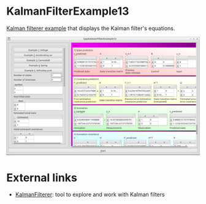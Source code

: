 # KalmanFilterExample13

[Kalman filterer example](https://github.com/richelbilderbeek/KalmanFilterExamples) that displays 
the Kalman filter's equations.

![The equations](equations.png)

# External links

 * [KalmanFilterer](https://github.com/richelbilderbeek/KalmanFilterer): tool to explore and work with Kalman filters
